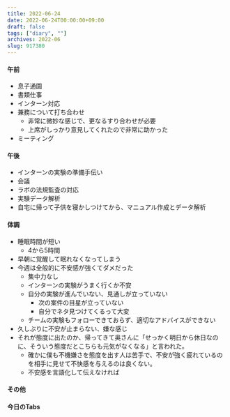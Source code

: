 ```yaml
---
title: 2022-06-24
date: 2022-06-24T00:00:00+09:00
draft: false
tags: ["diary", ""]
archives: 2022-06
slug: 917380
---
```

#### 午前
- 息子通園
- 書類仕事
- インターン対応
- 兼務について打ち合わせ
  - 非常に微妙な感じで、更なるすり合わせが必要
  - 上席がしっかり意見してくれたので非常に助かった
- ミーティング
#### 午後
- インターンの実験の準備手伝い
- 会議
- ラボの法規監査の対応
- 実験データ解析
- 自宅に帰って子供を寝かしつけてから、マニュアル作成とデータ解析
#### 体調
- 睡眠時間が短い
  - 4から5時間
- 早朝に覚醒して眠れなくなってしまう
- 今週は全般的に不安感が強くてダメだった
  - 集中力なし
  - インターンの実験がうまく行くか不安
  - 自分の実験が進んでいない、見通しが立っていない
    - 次の案件の目星が立っていない
    - 自分でネタ見つけてくるって大変
  - チームの実験もフォローできておらず、適切なアドバイスができない
- 久しぶりに不安が止まらない、嫌な感じ
- それが態度に出たのか、帰ってきて奥さんに「せっかく明日から休日なのに、そういう態度だとこちらも元気がなくなる」と言われた。
  - 確かに僕も不機嫌さを態度を出す人は苦手で、不安が強く疲れているのを相手に見せて不快感を与えるのは良くない。
  - 不安感を言語化して伝えなければ
#### その他
#### 今日のTabs